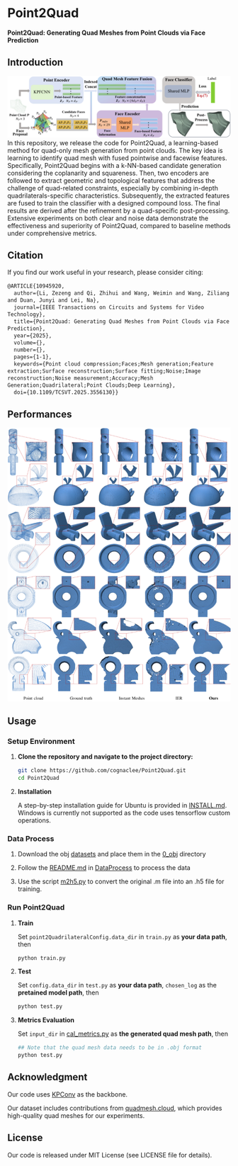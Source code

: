 # Point2Quad
**Point2Quad: Generating Quad Meshes from Point Clouds via Face Prediction**

## Introduction
![Full pipeline of our Point2Quad](assets/pipeline.png)
In this repository, we release the code for Point2Quad, a learning-based method for quad-only mesh generation from point clouds. The key idea is learning to identify quad mesh with fused pointwise and facewise features. Specifically, Point2Quad begins with a k-NN-based candidate generation considering the coplanarity and squareness. Then, two encoders are followed to extract geometric and topological features that address the challenge of quad-related constraints, especially by combining in-depth quadrilaterals-specific characteristics. Subsequently, the extracted features are fused to train the classifier with a designed compound loss. The final results are derived after the refinement by a quad-specific post-processing. Extensive experiments on both clear and noise data demonstrate the effectiveness and superiority of Point2Quad, compared to baseline methods under comprehensive metrics. 


## Citation
If you find our work useful in your research, please consider citing:

```
@ARTICLE{10945920,
  author={Li, Zezeng and Qi, Zhihui and Wang, Weimin and Wang, Ziliang and Duan, Junyi and Lei, Na},
  journal={IEEE Transactions on Circuits and Systems for Video Technology}, 
  title={Point2Quad: Generating Quad Meshes from Point Clouds via Face Prediction}, 
  year={2025},
  volume={},
  number={},
  pages={1-1},
  keywords={Point cloud compression;Faces;Mesh generation;Feature extraction;Surface reconstruction;Surface fitting;Noise;Image reconstruction;Noise measurement;Accuracy;Mesh Generation;Quadrilateral;Point Clouds;Deep Learning},
  doi={10.1109/TCSVT.2025.3556130}}
```


## Performances

![qualitative.png](assets/qualitative.png)


## Usage

### Setup Environment


1. **Clone the repository and navigate to the project directory:**

   ```bash
   git clone https://github.com/cognaclee/Point2Quad.git
   cd Point2Quad
   ```
2. **Installation**

   A step-by-step installation guide for Ubuntu is provided in [INSTALL.md](./INSTALL.md). Windows is currently 
not supported as the code uses tensorflow custom operations.


### Data Process

1. Download the obj [datasets](https://drive.google.com/drive/folders/1K0i1Q-77maDBT03fSGRQzHXA1bvgNSD5?usp=drive_link) and place them in the [0_obj](./datasets/DataProcess/data/0_obj) directory

2. Follow the [README.md](./datasets/DataProcess/README.md) in [DataProcess](./datasets/DataProcess) to process the data

3. Use the script [m2h5.py](./datasets/m2h5.py) to convert the original .m file into an .h5 file for training.
### Run Point2Quad
1. **Train**
   
   Set ```point2QuadrilateralConfig.data_dir``` in ```train.py``` as **your data path**, then
   
	```bash
	python train.py
	```
3. **Test**
   
   Set ```config.data_dir``` in ```test.py``` as **your data path**, ```chosen_log``` as the **pretained model path**, then
   
	```bash
	python test.py
	```
 3. **Metrics Evaluation**
   
    Set ```input_dir``` in [cal_metrics.py](./utils/cal_metrics.py) as **the generated quad mesh path**, then
   
	```bash
	## Note that the quad mesh data needs to be in .obj format
	python test.py
	```

## Acknowledgment

Our code uses <a href="https://github.com/HuguesTHOMAS/KPConv">KPConv</a> as the backbone.

Our dataset includes contributions from <a href="https://www.quadmesh.cloud/300/">quadmesh.cloud</a>, which provides high-quality quad meshes for our experiments.

## License
Our code is released under MIT License (see LICENSE file for details).

